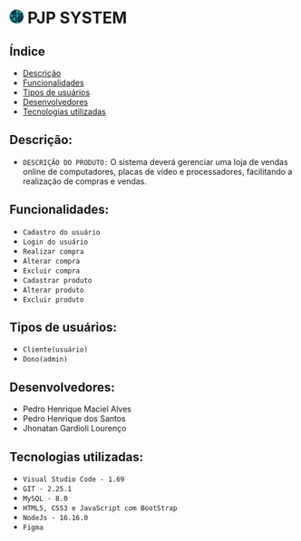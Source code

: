 
<p style="display: inline_block" ><br>
    <h1> 
        <img alt="Logo" height=5% width="5%" src="img/logo-binary-code.png">   
        <b> PJP SYSTEM </b> </h1> 
</p>

## Índice

- [Descrição](#Descrição)
- [Funcionalidades](#Funcionalidades)
- [Tipos de usuários](#Tipos-de-usuários)
- [Desenvolvedores](#Desenvolvedores)
- [Tecnologias utilizadas](#Tecnologias-utilizadas)


## Descrição:
- `DESCRIÇÃO DO PRODUTO:`
O sistema deverá gerenciar uma loja de vendas online de computadores, placas de vídeo e processadores, facilitando a realização de compras e vendas.

## Funcionalidades:
- `Cadastro do usuário`
- `Login do usuário`
- `Realizar compra`
- `Alterar compra`
- `Excluir compra`
- `Cadastrar produto`
- `Alterar produto`
- `Excluir produto`

## Tipos de usuários:
- `Cliente(usuário)`
- `Dono(admin)`


## Desenvolvedores:
- Pedro Henrique Maciel Alves
- Pedro Henrique dos Santos
- Jhonatan Gardioli Lourenço

## Tecnologias utilizadas:
- `Visual Studio Code - 1.69`
- `GIT - 2.25.1`
- `MySQL - 8.0`
- `HTML5, CSS3 e JavaScript com BootStrap`
- `NodeJs - 16.16.0`
- `Figma`


